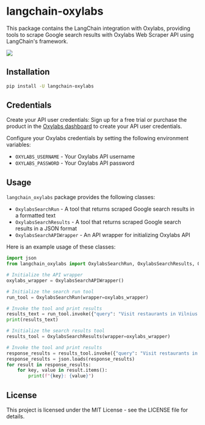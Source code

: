 # langchain-oxylabs

This package contains the LangChain integration with Oxylabs, providing tools to scrape Google search results 
with Oxylabs Web Scraper API using LangChain's framework.

[![](https://dcbadge.vercel.app/api/server/eWsVUJrnG5)](https://discord.gg/Pds3gBmKMH)

## Installation

```bash
pip install -U langchain-oxylabs
```

## Credentials
Create your API user credentials: Sign up for a free trial or purchase the product
in the [Oxylabs dashboard](https://dashboard.oxylabs.io/en/registration)
to create your API user credentials.

Configure your Oxylabs credentials by setting the following environment variables:
- `OXYLABS_USERNAME` - Your Oxylabs API username
- `OXYLABS_PASSWORD` - Your Oxylabs API password

## Usage
`langchain_oxylabs` package provides the following classes:
- `OxylabsSearchRun` - A tool that returns scraped Google search results in a formatted text
- `OxylabsSearchResults` - A tool that returns scraped Google search results in a JSON format
- `OxylabsSearchAPIWrapper` - An API wrapper for initializing Oxylabs API

Here is an example usage of these classes:

```python
import json
from langchain_oxylabs import OxylabsSearchRun, OxylabsSearchResults, OxylabsSearchAPIWrapper

# Initialize the API wrapper
oxylabs_wrapper = OxylabsSearchAPIWrapper()

# Initialize the search run tool
run_tool = OxylabsSearchRun(wrapper=oxylabs_wrapper)

# Invoke the tool and print results
results_text = run_tool.invoke({"query": "Visit restaurants in Vilnius."})
print(results_text)

# Initialize the search results tool
results_tool = OxylabsSearchResults(wrapper=oxylabs_wrapper)

# Invoke the tool and print results
response_results = results_tool.invoke({"query": "Visit restaurants in Paris."})
response_results = json.loads(response_results)
for result in response_results:
    for key, value in result.items():
        print(f"{key}: {value}")
```

## License
This project is licensed under the MIT License - see the LICENSE file for details.

